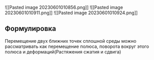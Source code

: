 ![[Pasted image 20230601010856.png]]
![[Pasted image 20230601010911.png]]
![[Pasted image 20230601010924.png]]
## Формулировка 
Перемещение двух ближних точек сплошной среды можно рассматривать как перемещение полюса, поворота вокруг этого полюса и деформаций(Растяжения сжатия и сдвига)
